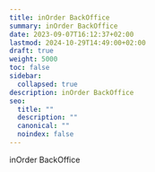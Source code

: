```yaml
---
title: inOrder BackOffice
summary: inOrder BackOffice
date: 2023-09-07T16:12:37+02:00
lastmod: 2024-10-29T14:49:00+02:00
draft: true
weight: 5000
toc: false
sidebar:
  collapsed: true
description: inOrder BackOffice
seo:
  title: ""
  description: ""
  canonical: ""
  noindex: false
---
```


inOrder BackOffice
